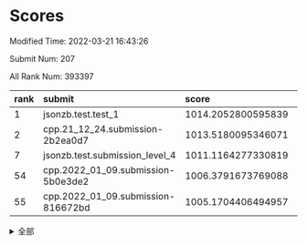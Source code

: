 # Scores

Modified Time: 2022-03-21 16:43:26

Submit Num: 207

All Rank Num: 393397

| rank |               submit               |       score        |       sigma        | pk_num |
| :--- | :--------------------------------- | :----------------- | :----------------- | :----- |
| 1    | jsonzb.test.test_1                 | 1014.2052800595839 | 0.8294644795105678 | 7603   |
| 2    | cpp.21_12_24.submission-2b2ea0d7   | 1013.5180095346071 | 0.8154336735243903 | 7605   |
| 7    | jsonzb.test.submission_level_4     | 1011.1164277330819 | 0.7848329597093974 | 7601   |
| 54   | cpp.2022_01_09.submission-5b0e3de2 | 1006.3791673769088 | 0.7313530316794715 | 7601   |
| 55   | cpp.2022_01_09.submission-816672bd | 1005.1704406494957 | 0.7171612923301118 | 7603   |


<details>
<summary>全部</summary>

| rank |                 submit                 |       score        |       sigma        | pk_num |
| :--- | :------------------------------------- | :----------------- | :----------------- | :----- |
| 1    | jsonzb.test.test_1                     | 1014.2052800595839 | 0.8294644795105678 | 7603   |
| 2    | cpp.21_12_24.submission-2b2ea0d7       | 1013.5180095346071 | 0.8154336735243903 | 7605   |
| 3    | gobigger.level_3.submission_level_3_27 | 1012.0668080144674 | 0.7996397882017334 | 7608   |
| 4    | gobigger.level_3.submission_level_3_15 | 1011.6896476629876 | 0.7676252729259838 | 7604   |
| 5    | gobigger.level_3.submission_level_3_24 | 1011.1956198805805 | 0.7943147302618001 | 7603   |
| 6    | gobigger.level_3.submission_level_3_22 | 1011.163999609569  | 0.7495453068830197 | 7604   |
| 7    | jsonzb.test.submission_level_4         | 1011.1164277330819 | 0.7848329597093974 | 7601   |
| 8    | gobigger.level_3.submission_level_3_2  | 1011.0541239923213 | 0.756099026408918  | 7605   |
| 9    | gobigger.level_3.submission_level_3_26 | 1010.9954167304521 | 0.755486143488324  | 7596   |
| 10   | gobigger.level_3.submission_level_3_40 | 1010.9852898412881 | 0.7462611555056823 | 7601   |
| 11   | gobigger.level_3.submission_level_3_5  | 1010.9030830230975 | 0.7759946249496297 | 7603   |
| 12   | gobigger.level_3.submission_level_3_19 | 1010.7072135199229 | 0.7471707028409349 | 7602   |
| 13   | gobigger.level_3.submission_level_3_8  | 1010.6247260484038 | 0.7693326381019112 | 7603   |
| 14   | gobigger.level_3.submission_level_3_16 | 1010.6132394461334 | 0.7712489549292121 | 7605   |
| 15   | gobigger.level_3.submission_level_3_6  | 1010.5712926879387 | 0.7867828979092462 | 7600   |
| 16   | gobigger.level_3.submission_level_3_35 | 1010.4303855338137 | 0.7367084558156615 | 7599   |
| 17   | gobigger.level_3.submission_level_3_14 | 1010.3822973378963 | 0.7478853354376629 | 7602   |
| 18   | gobigger.level_3.submission_level_3_4  | 1010.3557616874261 | 0.7663540875073668 | 7600   |
| 19   | gobigger.level_3.submission_level_3_3  | 1010.3098037181782 | 0.7549284961708687 | 7602   |
| 20   | gobigger.level_3.submission_level_3_45 | 1010.279053311267  | 0.7650095164787813 | 7599   |
| 21   | gobigger.level_3.submission_level_3_37 | 1010.2501835463379 | 0.7698476035748252 | 7602   |
| 22   | gobigger.level_3.submission_level_3_44 | 1010.2109967018703 | 0.7614277236352222 | 7601   |
| 23   | gobigger.level_3.submission_level_3_46 | 1010.1679827214086 | 0.7875783529788726 | 7603   |
| 24   | gobigger.level_3.submission_level_3_32 | 1010.1433194807665 | 0.7824692414676735 | 7606   |
| 25   | gobigger.level_3.submission_level_3_1  | 1010.0286757985118 | 0.7478823459401823 | 7603   |
| 26   | gobigger.level_3.submission_level_3_11 | 1009.9749135366297 | 0.7653127523892773 | 7604   |
| 27   | gobigger.level_3.submission_level_3_36 | 1009.9130091555608 | 0.7554954880172905 | 7597   |
| 28   | gobigger.level_3.submission_level_3_18 | 1009.8935791682264 | 0.7621176595502548 | 7599   |
| 29   | gobigger.level_3.submission_level_3_20 | 1009.8435535857955 | 0.7507042378127142 | 7609   |
| 30   | gobigger.level_3.submission_level_3_12 | 1009.8417656003332 | 0.7490267469277258 | 7604   |
| 31   | gobigger.level_3.submission_level_3_41 | 1009.7452256097516 | 0.7507308770797942 | 7599   |
| 32   | gobigger.level_3.submission_level_3_31 | 1009.6803166803693 | 0.746251453189901  | 7601   |
| 33   | gobigger.level_3.submission_level_3_43 | 1009.617012438988  | 0.7468851193737237 | 7601   |
| 34   | gobigger.level_3.submission_level_3_21 | 1009.550763768673  | 0.7584461075612889 | 7604   |
| 35   | gobigger.level_3.submission_level_3_47 | 1009.5419069989288 | 0.7506958838641999 | 7606   |
| 36   | gobigger.level_3.submission_level_3_42 | 1009.4507547638161 | 0.7742364896949636 | 7605   |
| 37   | gobigger.level_3.submission_level_3_10 | 1009.4439221085602 | 0.7336428376405205 | 7602   |
| 38   | gobigger.level_3.submission_level_3_0  | 1009.3227416240738 | 0.7300611261937376 | 7608   |
| 39   | gobigger.level_3.submission_level_3_34 | 1009.2760164560674 | 0.766875812957763  | 7604   |
| 40   | gobigger.level_3.submission_level_3_48 | 1009.1988200428292 | 0.7387436742743249 | 7604   |
| 41   | gobigger.level_3.submission_level_3_49 | 1009.1812531604969 | 0.7418453501658755 | 7603   |
| 42   | gobigger.level_3.submission_level_3_7  | 1009.1607722659734 | 0.7531181598843348 | 7596   |
| 43   | gobigger.level_3.submission_level_3_9  | 1009.1309590469564 | 0.7554734261805524 | 7600   |
| 44   | gobigger.level_3.submission_level_3_29 | 1009.0767253789027 | 0.7588912028585759 | 7603   |
| 45   | gobigger.level_3.submission_level_3_23 | 1008.9257287344157 | 0.7505473476983795 | 7603   |
| 46   | gobigger.level_3.submission_level_3_33 | 1008.8262690081425 | 0.751467624993153  | 7602   |
| 47   | gobigger.level_3.submission_level_3_13 | 1008.823817304336  | 0.72849095517372   | 7603   |
| 48   | gobigger.level_3.submission_level_3_38 | 1008.7256922017168 | 0.7583531480677614 | 7603   |
| 49   | gobigger.level_3.submission_level_3_28 | 1008.6736735689121 | 0.7435275264308344 | 7597   |
| 50   | gobigger.level_3.submission_level_3_17 | 1008.6712086974219 | 0.7474728355973117 | 7598   |
| 51   | gobigger.level_3.submission_level_3_39 | 1008.5547169118782 | 0.7477310286355767 | 7602   |
| 52   | gobigger.level_3.submission_level_3_30 | 1008.1618565307069 | 0.7397802387377597 | 7603   |
| 53   | gobigger.level_3.submission_level_3_25 | 1007.5197909027772 | 0.7192360782835654 | 7603   |
| 54   | cpp.2022_01_09.submission-5b0e3de2     | 1006.3791673769088 | 0.7313530316794715 | 7601   |
| 55   | cpp.2022_01_09.submission-816672bd     | 1005.1704406494957 | 0.7171612923301118 | 7603   |
| 56   | gobigger.level_1.submission_level_1_17 | 1004.9115815700112 | 0.7396759282441726 | 7601   |
| 57   | gobigger.level_1.submission_level_1_27 | 1004.8918065328888 | 0.7175768450572722 | 7603   |
| 58   | gobigger.level_1.submission_level_1_49 | 1004.8552009757962 | 0.7136052008870019 | 7598   |
| 59   | gobigger.level_1.submission_level_1_26 | 1004.8224128437186 | 0.7226082588576289 | 7602   |
| 60   | gobigger.level_1.submission_level_1_5  | 1004.7470730586845 | 0.7061492984664295 | 7601   |
| 61   | gobigger.level_1.submission_level_1_2  | 1004.6289304040889 | 0.7147090833381105 | 7603   |
| 62   | gobigger.level_1.submission_level_1_35 | 1004.393577777713  | 0.7159586676997627 | 7601   |
| 63   | gobigger.level_1.submission_level_1_3  | 1004.3462001701416 | 0.7215896628131794 | 7598   |
| 64   | gobigger.level_1.submission_level_1_24 | 1004.3219340592482 | 0.7189090637613821 | 7601   |
| 65   | gobigger.level_1.submission_level_1_15 | 1004.2520241070747 | 0.717382499731673  | 7601   |
| 66   | gobigger.level_1.submission_level_1_45 | 1003.963772219417  | 0.7248079049254829 | 7601   |
| 67   | gobigger.level_1.submission_level_1_28 | 1003.9607030496554 | 0.7208011949973276 | 7602   |
| 68   | gobigger.level_1.submission_level_1_18 | 1003.8938742961551 | 0.7290286139863599 | 7604   |
| 69   | gobigger.level_1.submission_level_1_42 | 1003.861854892612  | 0.7205781895301431 | 7600   |
| 70   | gobigger.level_1.submission_level_1_1  | 1003.8000917200734 | 0.7231506234298475 | 7600   |
| 71   | gobigger.level_1.submission_level_1_14 | 1003.7487075386031 | 0.7129076043764229 | 7599   |
| 72   | gobigger.level_1.submission_level_1_29 | 1003.6959652359948 | 0.7238550581535887 | 7608   |
| 73   | gobigger.level_1.submission_level_1_21 | 1003.6743715587503 | 0.7242387210580488 | 7598   |
| 74   | gobigger.level_1.submission_level_1_38 | 1003.6176357678587 | 0.7132721771058987 | 7608   |
| 75   | gobigger.level_1.submission_level_1_11 | 1003.5807757076582 | 0.7206278273649145 | 7600   |
| 76   | gobigger.level_1.submission_level_1_37 | 1003.5763507991912 | 0.733005496636194  | 7603   |
| 77   | gobigger.level_1.submission_level_1_40 | 1003.5012408495141 | 0.7298112661072663 | 7604   |
| 78   | gobigger.level_1.submission_level_1_19 | 1003.4774003021543 | 0.7123247495290698 | 7601   |
| 79   | gobigger.level_1.submission_level_1_13 | 1003.4743902273934 | 0.7134303573616483 | 7600   |
| 80   | gobigger.level_1.submission_level_1_9  | 1003.4153033935308 | 0.7231027373767666 | 7599   |
| 81   | gobigger.level_1.submission_level_1_48 | 1003.398830454171  | 0.7253295915541712 | 7601   |
| 82   | gobigger.level_1.submission_level_1_22 | 1003.3634962694199 | 0.7210193415630309 | 7604   |
| 83   | gobigger.level_1.submission_level_1_43 | 1003.3621291203078 | 0.7092001196719854 | 7606   |
| 84   | gobigger.level_1.submission_level_1_32 | 1003.32236242276   | 0.7148986000054719 | 7599   |
| 85   | gobigger.level_1.submission_level_1_30 | 1003.2838444037678 | 0.7068471413597239 | 7599   |
| 86   | gobigger.level_1.submission_level_1_16 | 1003.267516271101  | 0.7200705348857556 | 7605   |
| 87   | gobigger.level_1.submission_level_1_34 | 1003.2458897523359 | 0.7120180306134215 | 7605   |
| 88   | gobigger.level_1.submission_level_1_20 | 1003.2372945571502 | 0.7174082164817858 | 7599   |
| 89   | gobigger.level_1.submission_level_1_46 | 1003.128529428991  | 0.725200618682631  | 7595   |
| 90   | gobigger.level_1.submission_level_1_33 | 1003.0917971386059 | 0.7110114290542011 | 7601   |
| 91   | gobigger.level_1.submission_level_1_47 | 1003.0862359471903 | 0.7085626312060632 | 7600   |
| 92   | gobigger.level_1.submission_level_1_6  | 1003.0070330577457 | 0.7157169719068137 | 7601   |
| 93   | gobigger.level_1.submission_level_1_25 | 1002.9904073766165 | 0.7290597992726932 | 7600   |
| 94   | gobigger.level_1.submission_level_1_31 | 1002.8998296697347 | 0.7206368819293492 | 7600   |
| 95   | gobigger.level_1.submission_level_1_36 | 1002.747014177856  | 0.7096594059726462 | 7598   |
| 96   | gobigger.level_1.submission_level_1_23 | 1002.704710123034  | 0.7202728962994798 | 7602   |
| 97   | gobigger.level_1.submission_level_1_0  | 1002.6924942883849 | 0.7176409096213469 | 7599   |
| 98   | gobigger.level_1.submission_level_1_39 | 1002.6578347809532 | 0.7200101119856692 | 7600   |
| 99   | gobigger.level_1.submission_level_1_7  | 1002.5980487263424 | 0.7140488243369497 | 7599   |
| 100  | gobigger.level_1.submission_level_1_8  | 1002.4614949331578 | 0.7127106210023991 | 7602   |
| 101  | gobigger.level_1.submission_level_1_41 | 1002.4182493412173 | 0.7135580796347085 | 7605   |
| 102  | gobigger.level_1.submission_level_1_10 | 1002.4090681471689 | 0.712782242150308  | 7603   |
| 103  | gobigger.level_1.submission_level_1_4  | 1002.3734268342752 | 0.7142457230251708 | 7602   |
| 104  | gobigger.level_1.submission_level_1_44 | 1002.2387251854174 | 0.7161551635993313 | 7597   |
| 105  | gobigger.level_1.submission_level_1_12 | 1001.3297449304262 | 0.7109555226988525 | 7609   |
| 106  | gobigger.random.submission_random_8    | 997.0736132761191  | 0.7072447556535496 | 7600   |
| 107  | gobigger.random.submission_random_38   | 996.9150863425191  | 0.6937482865846738 | 7606   |
| 108  | gobigger.random.submission_random_45   | 996.8980332415636  | 0.7131708579614053 | 7602   |
| 109  | gobigger.random.submission_random_7    | 996.8166503594128  | 0.7105645214642909 | 7599   |
| 110  | gobigger.random.submission_random_48   | 996.7461973738165  | 0.7086617955453567 | 7600   |
| 111  | gobigger.random.submission_random_39   | 996.7315871094696  | 0.7203333884168238 | 7603   |
| 112  | gobigger.random.submission_random_43   | 996.7134934211476  | 0.7137579744834488 | 7603   |
| 113  | gobigger.random.submission_random_17   | 996.6694747730895  | 0.7219915508076007 | 7604   |
| 114  | gobigger.random.submission_random_20   | 996.5632849900982  | 0.7048597422620684 | 7601   |
| 115  | gobigger.random.submission_random_23   | 996.5101256015461  | 0.7096012075965562 | 7602   |
| 116  | gobigger.random.submission_random_28   | 996.413779642013   | 0.7169811587975203 | 7605   |
| 117  | gobigger.random.submission_random_30   | 996.2989460935797  | 0.7185058714865197 | 7610   |
| 118  | gobigger.random.submission_random_5    | 996.2777217443144  | 0.7079782644439642 | 7603   |
| 119  | gobigger.random.submission_random_46   | 996.2376922807044  | 0.695292230823895  | 7607   |
| 120  | gobigger.random.submission_random_31   | 996.2248908367063  | 0.7101807271853832 | 7605   |
| 121  | gobigger.random.submission_random_11   | 996.1656397219363  | 0.7152095132155321 | 7605   |
| 122  | gobigger.random.submission_random_41   | 996.1615926823946  | 0.7059208448070252 | 7601   |
| 123  | gobigger.random.submission_random_19   | 996.1266884856635  | 0.7090091897603291 | 7601   |
| 124  | gobigger.random.submission_random_18   | 996.0976061398708  | 0.712742722937649  | 7604   |
| 125  | gobigger.random.submission_random_34   | 996.095211864731   | 0.7113268515366004 | 7604   |
| 126  | gobigger.random.submission_random_47   | 996.048093412277   | 0.7208471247702345 | 7603   |
| 127  | gobigger.random.submission_random_24   | 995.9947476791823  | 0.7017454146793636 | 7601   |
| 128  | gobigger.random.submission_random_36   | 995.9464287238062  | 0.7048565975480143 | 7605   |
| 129  | gobigger.random.submission_random_6    | 995.8959628033086  | 0.7015211480858894 | 7598   |
| 130  | gobigger.random.submission_random_9    | 995.8607395301349  | 0.7175253286662512 | 7600   |
| 131  | gobigger.random.submission_random_37   | 995.8570968147196  | 0.7095047048411075 | 7604   |
| 132  | gobigger.random.submission_random_22   | 995.8198406506428  | 0.6997699723741428 | 7595   |
| 133  | gobigger.random.submission_random_49   | 995.7985469214814  | 0.7139221354780386 | 7601   |
| 134  | gobigger.random.submission_random_0    | 995.7974700424004  | 0.7135008557431304 | 7599   |
| 135  | gobigger.random.submission_random_26   | 995.7862899470471  | 0.6993586274177623 | 7594   |
| 136  | gobigger.random.submission_random_35   | 995.7407181006191  | 0.7049107032848944 | 7603   |
| 137  | gobigger.random.submission_random_3    | 995.6830269813919  | 0.7099798059216346 | 7600   |
| 138  | gobigger.random.submission_random_13   | 995.667767296517   | 0.7033762184761188 | 7602   |
| 139  | gobigger.random.submission_random_12   | 995.6626802999454  | 0.7180030506549799 | 7599   |
| 140  | gobigger.random.submission_random_25   | 995.6551201870305  | 0.7202493663248991 | 7595   |
| 141  | gobigger.random.submission_random_40   | 995.6256695559165  | 0.7095107265606624 | 7595   |
| 142  | gobigger.random.submission_random_14   | 995.5708438082345  | 0.7173657395168952 | 7601   |
| 143  | gobigger.random.submission_random_27   | 995.5634641255626  | 0.7057592698866718 | 7602   |
| 144  | gobigger.random.submission_random_10   | 995.4683820940376  | 0.7104849335738219 | 7607   |
| 145  | gobigger.random.submission_random_42   | 995.4323211327886  | 0.7039018887003695 | 7601   |
| 146  | gobigger.random.submission_random_33   | 995.3812307468189  | 0.7185799448241277 | 7604   |
| 147  | gobigger.random.submission_random_44   | 995.3794074274407  | 0.7187078968301451 | 7598   |
| 148  | gobigger.random.submission_random_4    | 995.2633330792812  | 0.699055463026955  | 7601   |
| 149  | gobigger.random.submission_random_32   | 995.2473354303363  | 0.716182784575059  | 7596   |
| 150  | gobigger.random.submission_random_16   | 995.2126808449144  | 0.7158696139751161 | 7604   |
| 151  | gobigger.random.submission_random_1    | 994.9925218838112  | 0.7217612698542042 | 7605   |
| 152  | gobigger.random.submission_random_2    | 994.9666097592486  | 0.7137551286352588 | 7601   |
| 153  | gobigger.random.submission_random_15   | 994.8525155813296  | 0.7142142613896358 | 7601   |
| 154  | gobigger.random.submission_random_21   | 994.782509553013   | 0.7107441085282642 | 7603   |
| 155  | gobigger.random.submission_random_29   | 994.7419573694971  | 0.7206795281757424 | 7609   |
| 156  | gobigger.level_2.submission_level_2_5  | 993.6427171249601  | 0.7284923957044775 | 7608   |
| 157  | gobigger.level_2.submission_level_2_39 | 993.4450303023708  | 0.7501755306823619 | 7603   |
| 158  | gobigger.level_2.submission_level_2_35 | 993.4140726726094  | 0.7323767414712852 | 7598   |
| 159  | gobigger.level_2.submission_level_2_18 | 993.3549862544984  | 0.7200039331230011 | 7600   |
| 160  | gobigger.level_2.submission_level_2_33 | 993.1191929140399  | 0.7231539974836235 | 7603   |
| 161  | gobigger.level_2.submission_level_2_41 | 992.9677544327509  | 0.7417940122742904 | 7604   |
| 162  | gobigger.level_2.submission_level_2_44 | 992.9573745153657  | 0.741447298539967  | 7605   |
| 163  | gobigger.level_2.submission_level_2_23 | 992.9445156304888  | 0.7294741631845264 | 7598   |
| 164  | gobigger.level_2.submission_level_2_20 | 992.9109601674604  | 0.7468974848435642 | 7596   |
| 165  | gobigger.level_2.submission_level_2_3  | 992.8503083510466  | 0.725512197026197  | 7602   |
| 166  | gobigger.level_2.submission_level_2_42 | 992.8475219230156  | 0.739642132457094  | 7604   |
| 167  | gobigger.level_2.submission_level_2_22 | 992.7184632710353  | 0.7326814233231856 | 7605   |
| 168  | gobigger.level_2.submission_level_2_10 | 992.6552999554618  | 0.7405609515962652 | 7597   |
| 169  | gobigger.level_2.submission_level_2_24 | 992.6090091468262  | 0.7530428219475434 | 7604   |
| 170  | gobigger.level_2.submission_level_2_9  | 992.5634670741631  | 0.7430373300606306 | 7601   |
| 171  | gobigger.level_2.submission_level_2_12 | 992.5578377215786  | 0.7619591800964012 | 7603   |
| 172  | gobigger.level_2.submission_level_2_45 | 992.5525050649428  | 0.7291193645008207 | 7602   |
| 173  | gobigger.level_2.submission_level_2_13 | 992.5515101097423  | 0.7579346814593334 | 7601   |
| 174  | gobigger.level_2.submission_level_2_47 | 992.5393200381783  | 0.7677441137551156 | 7602   |
| 175  | gobigger.level_2.submission_level_2_8  | 992.4687087027211  | 0.7367075495399626 | 7602   |
| 176  | gobigger.level_2.submission_level_2_30 | 992.4091996694517  | 0.7426131331377956 | 7603   |
| 177  | gobigger.level_2.submission_level_2_11 | 992.38804686218    | 0.7468582149376976 | 7602   |
| 178  | gobigger.level_2.submission_level_2_16 | 992.2180278148791  | 0.7362037313877214 | 7602   |
| 179  | gobigger.level_2.submission_level_2_34 | 992.1710290687282  | 0.7317841206720359 | 7600   |
| 180  | gobigger.level_2.submission_level_2_15 | 992.1533462743402  | 0.7402649188804147 | 7598   |
| 181  | gobigger.level_2.submission_level_2_40 | 992.1330010351234  | 0.736589504777082  | 7606   |
| 182  | gobigger.level_2.submission_level_2_28 | 992.0646030303077  | 0.770590925684779  | 7605   |
| 183  | gobigger.level_2.submission_level_2_21 | 992.0451162970603  | 0.7627840091533692 | 7601   |
| 184  | gobigger.level_2.submission_level_2_43 | 992.0349391691178  | 0.7553354621141815 | 7604   |
| 185  | gobigger.level_2.submission_level_2_7  | 992.023950994139   | 0.734761484907558  | 7604   |
| 186  | gobigger.level_2.submission_level_2_36 | 991.8813549842556  | 0.7339599171740855 | 7606   |
| 187  | gobigger.level_2.submission_level_2_1  | 991.8811824169454  | 0.7413966201141121 | 7606   |
| 188  | gobigger.level_2.submission_level_2_4  | 991.83452831952    | 0.7414586173706693 | 7604   |
| 189  | gobigger.level_2.submission_level_2_17 | 991.8270251470763  | 0.7418691821924537 | 7606   |
| 190  | gobigger.level_2.submission_level_2_0  | 991.6714765229123  | 0.7545316878955702 | 7601   |
| 191  | gobigger.level_2.submission_level_2_37 | 991.6553953645599  | 0.7407005029131247 | 7605   |
| 192  | gobigger.level_2.submission_level_2_49 | 991.5909424177706  | 0.7555338857129857 | 7600   |
| 193  | gobigger.level_2.submission_level_2_32 | 991.5594968600116  | 0.7365796390420213 | 7605   |
| 194  | gobigger.level_2.submission_level_2_31 | 991.4771810740478  | 0.7510220145503309 | 7600   |
| 195  | gobigger.level_2.submission_level_2_48 | 991.446389806332   | 0.743366612560307  | 7603   |
| 196  | gobigger.level_2.submission_level_2_29 | 991.4377584270119  | 0.7548310050390765 | 7599   |
| 197  | gobigger.level_2.submission_level_2_26 | 991.4337063238023  | 0.7492949569654999 | 7605   |
| 198  | gobigger.level_2.submission_level_2_19 | 991.2869627488056  | 0.7605147446505182 | 7604   |
| 199  | gobigger.level_2.submission_level_2_6  | 991.2083665290814  | 0.7466856984618868 | 7597   |
| 200  | gobigger.level_2.submission_level_2_14 | 991.0617523354497  | 0.7594640893935466 | 7604   |
| 201  | gobigger.level_2.submission_level_2_46 | 990.961176684934   | 0.761433175952389  | 7595   |
| 202  | gobigger.level_2.submission_level_2_2  | 990.945420966616   | 0.7967706941718288 | 7599   |
| 203  | gobigger.level_2.submission_level_2_38 | 990.8739481527213  | 0.7613294322377522 | 7601   |
| 204  | gobigger.level_2.submission_level_2_27 | 990.7258107581649  | 0.7472530913372739 | 7600   |
| 205  | gobigger.level_2.submission_level_2_25 | 990.4453120473082  | 0.8009429123010092 | 7601   |
| 206  | gobigger.none.submission_none_0        | 975.0056550182567  | 1.5402981740258614 | 7599   |
| 207  | gobigger.none.submission_none_1        | 973.7290245122565  | 1.6849489504598278 | 7602   |

</details>